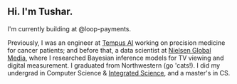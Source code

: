 ## Hi. I'm Tushar.
I'm currently building at @loop-payments.

Previously, I was an engineer at [Tempus AI](https://tempus.com) working on precision medicine for cancer patients; and before that, a data scientist at [Nielsen Global Media](https://nielsen.com), where I researched Bayesian inference models for TV viewing and digital measurement. I graduated from Northwestern (go 'cats!). I did my undergrad in Computer Science & [Integrated Science](https://isp.northwestern.edu/), and a master's in CS.
